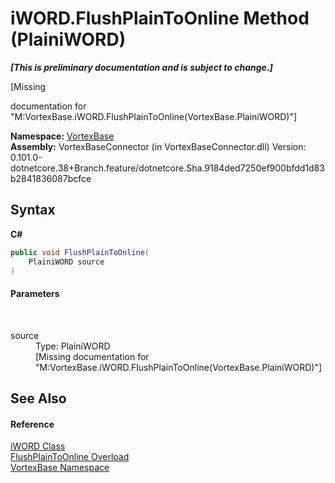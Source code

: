 # iWORD.FlushPlainToOnline Method (PlainiWORD)
 _**\[This is preliminary documentation and is subject to change.\]**_

\[Missing <summary> documentation for "M:VortexBase.iWORD.FlushPlainToOnline(VortexBase.PlainiWORD)"\]

**Namespace:**&nbsp;<a href="N_VortexBase.md">VortexBase</a><br />**Assembly:**&nbsp;VortexBaseConnector (in VortexBaseConnector.dll) Version: 0.101.0-dotnetcore.38+Branch.feature/dotnetcore.Sha.9184ded7250ef900bfdd1d83b2841836087bcfce

## Syntax

**C#**<br />
``` C#
public void FlushPlainToOnline(
	PlainiWORD source
)
```


#### Parameters
&nbsp;<dl><dt>source</dt><dd>Type: PlainiWORD<br />\[Missing <param name="source"/> documentation for "M:VortexBase.iWORD.FlushPlainToOnline(VortexBase.PlainiWORD)"\]</dd></dl>

## See Also


#### Reference
<a href="T_VortexBase_iWORD.md">iWORD Class</a><br /><a href="Overload_VortexBase_iWORD_FlushPlainToOnline.md">FlushPlainToOnline Overload</a><br /><a href="N_VortexBase.md">VortexBase Namespace</a><br />